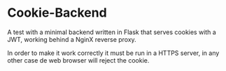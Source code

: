 # Cookie-Backend

A test with a minimal backend written in Flask that serves cookies with a JWT, working behind a NginX reverse proxy.

In order to make it work correctly it must be run in a HTTPS server, in any other case de web browser will reject the cookie.

